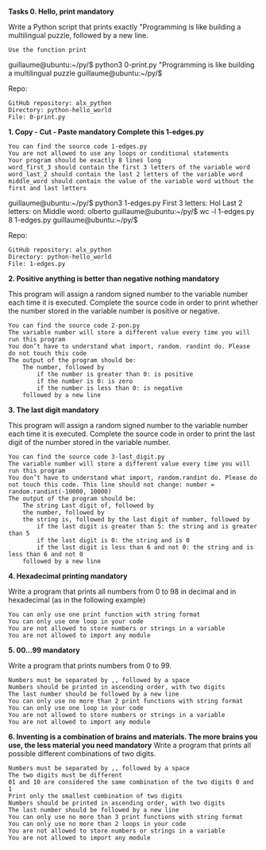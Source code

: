 **Tasks 0. Hello, print mandatory**

Write a Python script that prints exactly "Programming is like building a multilingual puzzle, followed by a new line.

    Use the function print

guillaume@ubuntu:~/py/$ python3 0-print.py 
"Programming is like building a multilingual puzzle
guillaume@ubuntu:~/py/$

Repo:

    GitHub repository: alx_python
    Directory: python-hello_world
    File: 0-print.py


**1. Copy - Cut - Paste mandatory Complete this 1-edges.py**

    You can find the source code 1-edges.py
    You are not allowed to use any loops or conditional statements
    Your program should be exactly 8 lines long
    word_first_3 should contain the first 3 letters of the variable word
    word_last_2 should contain the last 2 letters of the variable word
    middle_word should contain the value of the variable word without the first and last letters

guillaume@ubuntu:~/py/$ python3 1-edges.py
First 3 letters: Hol
Last 2 letters: on
Middle word: olberto
guillaume@ubuntu:~/py/$ wc -l 1-edges.py
8 1-edges.py
guillaume@ubuntu:~/py/$ 

Repo:

    GitHub repository: alx_python
    Directory: python-hello_world
    File: 1-edges.py


**2. Positive anything is better than negative nothing mandatory**

This program will assign a random signed number to the variable number each time it is executed. Complete the source code in order to print whether the number stored in the variable number is positive or negative.

    You can find the source code 2-pon.py
    The variable number will store a different value every time you will run this program
    You don’t have to understand what import, random. randint do. Please do not touch this code
    The output of the program should be:
        The number, followed by
            if the number is greater than 0: is positive
            if the number is 0: is zero
            if the number is less than 0: is negative
        followed by a new line


**3. The last digit mandatory**

This program will assign a random signed number to the variable number each time it is executed. Complete the source code in order to print the last digit of the number stored in the variable number.

    You can find the source code 3-last_digit.py
    The variable number will store a different value every time you will run this program
    You don’t have to understand what import, random.randint do. Please do not touch this code. This line should not change: number = random.randint(-10000, 10000)
    The output of the program should be:
        The string Last digit of, followed by
        the number, followed by
        the string is, followed by the last digit of number, followed by
            if the last digit is greater than 5: the string and is greater than 5
            if the last digit is 0: the string and is 0
            if the last digit is less than 6 and not 0: the string and is less than 6 and not 0
        followed by a new line


**4. Hexadecimal printing mandatory**

Write a program that prints all numbers from 0 to 98 in decimal and in hexadecimal (as in the following example)

    You can only use one print function with string format
    You can only use one loop in your code
    You are not allowed to store numbers or strings in a variable
    You are not allowed to import any module


**5. 00...99 mandatory**

Write a program that prints numbers from 0 to 99.

    Numbers must be separated by ,, followed by a space
    Numbers should be printed in ascending order, with two digits
    The last number should be followed by a new line
    You can only use no more than 2 print functions with string format
    You can only use one loop in your code
    You are not allowed to store numbers or strings in a variable
    You are not allowed to import any module


**6. Inventing is a combination of brains and materials. The more brains you use, the less material you need mandatory**
Write a program that prints all possible different combinations of two digits.

    Numbers must be separated by ,, followed by a space
    The two digits must be different
    01 and 10 are considered the same combination of the two digits 0 and 1
    Print only the smallest combination of two digits
    Numbers should be printed in ascending order, with two digits
    The last number should be followed by a new line
    You can only use no more than 3 print functions with string format
    You can only use no more than 2 loops in your code
    You are not allowed to store numbers or strings in a variable
    You are not allowed to import any module
